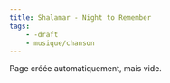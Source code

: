 ```yaml
---
title: Shalamar - Night to Remember
tags:
    - -draft
    - musique/chanson
---
```


Page créée automatiquement, mais vide.
